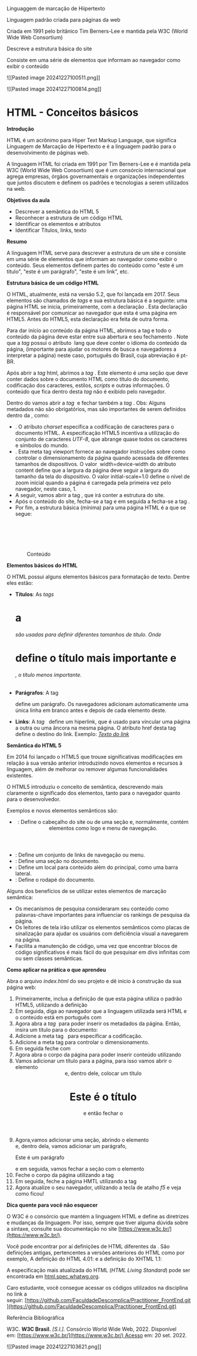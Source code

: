 
Linguaggem de marcação de Hiipertexto

Linguagem  padrão criada para páginas da web

Criada em 1991 pelo britânico Tim Berners-Lee e mantida pela W3C (World Wide Web Consortium)

Descreve a estrutura básica do site

Consiste em uma série de elementos que informam ao navegador como exibir o conteúdo

![[Pasted image 20241227100511.png]]

![[Pasted image 20241227100814.png]]

# HTML - Conceitos básicos

**Introdução**

HTML é um acrônimo para Hiper Text Markup Language, que significa Linguagem de Marcação de Hipertexto e é a linguagem padrão para o desenvolvimento de páginas web.

A linguagem HTML foi criada em 1991 por Tim Berners-Lee e é mantida pela W3C (World Wide Web Consortium) que é um consórcio internacional que agrega empresas, órgãos governamentais e organizações independentes que juntos discutem e definem os padrões e tecnologias a serem utilizados na web.

**Objetivos da aula**

- Descrever a semântica do HTML 5
- Reconhecer a estrutura de um código HTML
- Identificar os elementos e atributos
- Identificar Títulos, links, texto

**Resumo**

A linguagem HTML serve para descrever a estrutura de um site e consiste em uma série de elementos que informam ao navegador como exibir o conteúdo. Seus elementos definem partes do conteúdo como "este é um título", "este é um parágrafo", "este é um link", etc.

**Estrutura básica de um código HTML**

O HTML, atualmente, está na versão 5.2, que foi lançada em 2017. Seus elementos são chamados de _tags_ e sua estrutura básica é a seguinte: uma página HTML se inicia, primeiramente, com a declaração <!DOCTYPE html>. Esta declaração é responsável por comunicar ao navegador que esta é uma página em HTML5. Antes do HTML5, esta declaração era feita de outra forma.

Para dar início ao conteúdo da página HTML, abrimos a tag <html lang="pt-BR"> e todo o conteúdo da página deve estar entre sua abertura e seu fechamento </html>. Note que a _tag_ possui o atributo  lang que deve conter o idioma do conteúdo da página, (importante para ajudar os motores de busca e navegadores a interpretar a página) neste caso, português do Brasil, cuja abreviação é pt-BR.

Após abrir a _tag_ html, abrimos a _tag_ <head>. Este elemento é uma seção que deve conter dados sobre o documento HTML como título do documento, codificação dos caracteres, estilos, _scripts_ e outras informações. O conteúdo que fica dentro desta _tag_ não é exibido pelo navegador.

Dentro do <head> vamos abrir a _tag_ <title> para inserir o título do documento e, em seguida, vamos fechá-la </title> e fechar também a _tag_ </head>. Obs: Alguns metadados não são obrigatórios, mas são importantes de serem definidos dentro da <head>, como:

- <meta charset="UTF-8"> . O atributo _charset_ especifica a codificação de caracteres para o documento HTML. A especificação HTML5 incentiva a utilização do conjunto de caracteres _UTF-8_, que abrange quase todos os caracteres e símbolos do mundo.
- <meta name="viewport" content="width=device-width, initial-scale=1.0">. Esta meta tag viewport fornece ao navegador instruções sobre como controlar o dimensionamento da página quando acessada de diferentes tamanhos de dispositivos. O valor  width=device-width do atributo content define que a largura da página deve seguir a largura do tamanho da tela do dispositivo. O valor initial-scale=1.0 define o nível de zoom inicial quando a página é carregada pela primeira vez pelo navegador, neste caso, 1.
- A seguir, vamos abrir a tag <body>, que irá conter a estrutura do site.
- Após o conteúdo do site, fecha-se a tag </body> e em seguida a fecha-se a tag </html>.
- Por fim, a estrutura básica (mínima) para uma página HTML é a que se segue:

<!DOCTYPE html>  
<html lang="pt-BR">  
<head>

              <meta charset="UTF-8">

              <meta name="viewport" content="width=device-width, initial-scale=1.0">  
              <title>Título da página</title>  
</head>  
<body>  
              Conteúdo  
</body>  
</html>

**Elementos básicos do HTML**

O HTML possui alguns elementos básicos para formatação de texto. Dentre eles estão:

- **Títulos**: As _tags_ <h1> a <h6> são usadas para definir diferentes tamanhos de título. Onde <h1> define o título mais importante e <h6>, o título menos importante.
- **Parágrafos**: A tag <p> define um parágrafo. Os navegadores adicionam automaticamente uma única linha em branco antes e depois de cada elemento deste.
- **Links**: A _tag_ <a>  define um hiperlink, que é usado para vincular uma página a outra ou uma âncora na mesma página. O atributo href desta tag define o destino do link. Exemplo: <a href="_link_">_Texto do link_</a>

**Semântica do HTML 5**

Em 2014 foi lançado o HTML5 que trouxe significativas modificações em relação à sua versão anterior introduzindo novos elementos e recursos à linguagem, além de melhorar ou remover algumas funcionalidades existentes.

O HTML5 introduziu o conceito de semântica, descrevendo mais claramente o significado dos elementos, tanto para o navegador quanto para o desenvolvedor.

Exemplos e novos elementos semânticos são:

- <header>: Define o cabeçalho do site ou de uma seção e, normalmente, contém elementos como logo e menu de navegação.
- <nav>: Define um conjunto de links de navegação ou menu.
- <section>: Define uma seção no documento.
- <aside>: Define um local para conteúdo além do principal, como uma barra lateral.
- <footer>: Define o rodapé do documento.

Alguns dos benefícios de se utilizar estes elementos de marcação semântica:

- Os mecanismos de pesquisa consideraram seu conteúdo como palavras-chave importantes para influenciar os rankings de pesquisa da página.
- Os leitores de tela irão utilizar os elementos semânticos como placas de sinalização para ajudar os usuários com deficiência visual a navegarem na página.
- Facilita a manutenção de código, uma vez que encontrar blocos de código significativos é mais fácil do que pesquisar em divs infinitas com ou sem classes semânticas.

**Como aplicar na prática o que aprendeu**

Abra o arquivo _index.html_ do seu projeto e dê início à construção da sua página web:

1. Primeiramente, inclua a definição de que esta página utiliza o padrão HTML5, utilizando a definição <!DOCTYPE html>
2. Em seguida, diga ao navegador que a linguagem utilizada será HTML e o conteúdo está em português com  <html lang="pt-BR">
3. Agora abra a _tag_ <head> para poder inserir os metadados da página. Então, insira um título para o documento: <title>Meu primeiro site</title>
4. Adicione a meta tag <meta charset="UTF-8">  para especificar a codificação.
5. Adicione a meta tag <meta name="viewport" content="width=device-width, initial-scale=1.0"> para controlar o dimensionamento.
6. Em seguida feche com </head>
7. Agora abra o corpo da página para poder inserir conteúdo utilizando <body>
8. Vamos adicionar um título para a página, para isso vamos abrir o elemento <header> e, dentro dele, colocar um título <h1>Este é o título</h1> e então fechar o </header>
9. Agora,vamos adicionar uma seção, abrindo o elemento <section> e, dentro dela, vamos adicionar um parágrafo, <p>Este é um parágrafo</p> e em seguida, vamos fechar a seção com o elemento </section>
10. Feche o corpo da página utilizando a tag </body>
11. Em seguida, feche a página HMTL utilizando a tag </html>
12. Agora atualize o seu navegador, utilizando a tecla de atalho _f5_ e veja como ficou!

**Dica quente para você não esquecer**

O W3C é o consórcio que mantém a linguagem HTML e define as diretrizes e mudanças da linguagem. Por isso, sempre que tiver alguma dúvida sobre a sintaxe, consulte sua documentação no site [https://www.w3c.br/](https://www.w3c.br/).

Você pode encontrar por aí definições de HTML diferentes da <!DOCTYPE html>. São definições antigas, pertencentes a versões anteriores do HTML como por exemplo, A definição do HTML 4.01: <!DOCTYPE HTML PUBLIC "-//W3C//DTD HTML 4.01 Transitional//EN" "http://www.w3.org/TR/html4/loose.dtd"> e a definição do XHTML 1.1: <!DOCTYPE html PUBLIC "-//W3C//DTD XHTML 1.1//EN" "http://www.w3.org/TR/xhtml11/DTD/xhtml11.dtd">

A especificação mais atualizada do HTML (_HTML Living Standard_) pode ser encontrada em [html.spec.whatwg.org](http://html.spec.whatwg.org/).

Caro estudante, você consegue acessar os códigos utilizados na disciplina no link a seguir: [https://github.com/FaculdadeDescomplica/Practitioner_FrontEnd.git](https://github.com/FaculdadeDescomplica/Practitioner_FrontEnd.git)

Referência Bibliográfica

W3C. **W3C Brasil.** _[S.l.]._ Consórcio World Wide Web, 2022. Disponível em: [https://www.w3c.br/](https://www.w3c.br/) Acesso em: 20 set. 2022.


![[Pasted image 20241227103621.png]]
